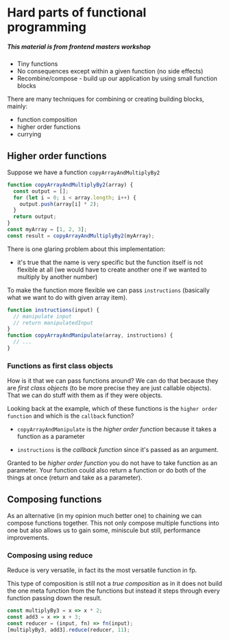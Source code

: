 # Hard parts of functional programming

##### This material is from frontend masters workshop

- Tiny functions
- No consequences except within a given function (no side effects)
- Recombine/compose - build up our application by using small function blocks

There are many techniques for combining or creating building blocks, mainly:

- function composition
- higher order functions
- currying

## Higher order functions

Suppose we have a function `copyArrayAndMultiplyBy2`

```js
function copyArrayAndMultiplyBy2(array) {
  const output = [];
  for (let i = 0; i < array.length; i++) {
    output.push(array[i] * 2);
  }
  return output;
}
const myArray = [1, 2, 3];
const result = copyArrayAndMultiplyBy2(myArray);
```

There is one glaring problem about this implementation:

- it's true that the name is very specific but the function itself is not flexible at all (we would have to create another one if we wanted to multiply by another number)

To make the function more flexible we can pass `instructions` (basically what we want to do with given array item).

```js
function instructions(input) {
  // manipulate input
  // return manipulatedInput
}
function copyArrayAndManipulate(array, instructions) {
  // ...
}
```

### Functions as first class objects

How is it that we can pass functions around? We can do that because they are _first class objects_ (to be more precise they are just callable objects). That we can do stuff with them as if they were objects.

Looking back at the example, which of these functions is the `higher order function` and which is the `callback` function?

- `copyArrayAndManipulate` is the _higher order function_ because it takes a function as a parameter

- `instructions` is the _callback function_ since it's passed as an argument.

Granted to be _higher order function_ you do not have to take function as an parameter. Your function could also return a function or do both of the things at once (return and take as a parameter).

## Composing functions

As an alternative (in my opinion much better one) to chaining we can compose functions together. This not only compose multiple functions into one but also allows us to gain some, miniscule but still, performance improvements.

### Composing using reduce

Reduce is very versatile, in fact its the most versatile function in fp.

This type of composition is still not a _true composition_ as in it does not build the one meta function from the functions but instead it steps through every function passing down the result.

```js
const multiplyBy3 = x => x * 2;
const add3 = x => x + 3;
const reducer = (input, fn) => fn(input);
[multiplyBy3, add3].reduce(reducer, 11);
```
